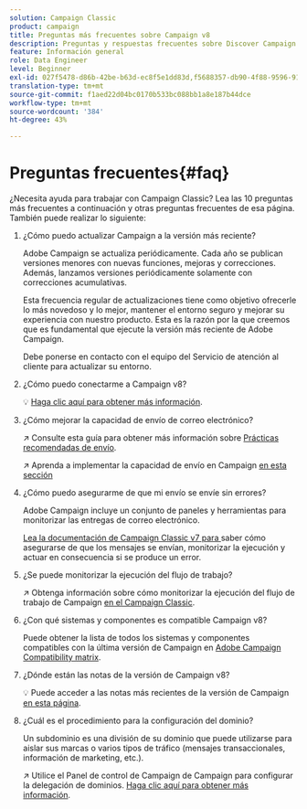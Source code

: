 ```yaml
---
solution: Campaign Classic
product: campaign
title: Preguntas más frecuentes sobre Campaign v8
description: Preguntas y respuestas frecuentes sobre Discover Campaign
feature: Información general
role: Data Engineer
level: Beginner
exl-id: 027f5478-d86b-42be-b63d-ec8f5e1dd83d,f5688357-db90-4f88-9596-91e9d0a20d75
translation-type: tm+mt
source-git-commit: f1aed22d04bc0170b533bc088bb1a8e187b44dce
workflow-type: tm+mt
source-wordcount: '384'
ht-degree: 43%

---
```


# Preguntas frecuentes{#faq}

¿Necesita ayuda para trabajar con Campaign Classic? Lea las 10 preguntas más frecuentes a continuación y otras preguntas frecuentes de esa página. También puede realizar lo siguiente:

1. ¿Cómo puedo actualizar Campaign a la versión más reciente?

   Adobe Campaign se actualiza periódicamente. Cada año se publican versiones menores con nuevas funciones, mejoras y correcciones. Además, lanzamos versiones periódicamente solamente con correcciones acumulativas.

   Esta frecuencia regular de actualizaciones tiene como objetivo ofrecerle lo más novedoso y lo mejor, mantener el entorno seguro y mejorar su experiencia con nuestro producto. Esta es la razón por la que creemos que es fundamental que ejecute la versión más reciente de Adobe Campaign.

   Debe ponerse en contacto con el equipo del Servicio de atención al cliente para actualizar su entorno.

1. ¿Cómo puedo conectarme a Campaign v8?

   :bulb: [Haga clic aquí para obtener más información](connect.md).

1. ¿Cómo mejorar la capacidad de envío de correo electrónico?

   :arrow_upper_right: Consulte esta guía para obtener más información sobre [Prácticas recomendadas de envío](https://experienceleague.adobe.com/docs/deliverability-learn/deliverability-best-practice-guide/introduction.html?lang=es).

   :arrow_upper_right: Aprenda a implementar la capacidad de envío en Campaign [en esta sección](https://experienceleague.adobe.com/docs/deliverability-learn/deliverability-best-practice-guide/additional-resources/general-resources.html)

1. ¿Cómo puedo asegurarme de que mi envío se envíe sin errores?

   Adobe Campaign incluye un conjunto de paneles y herramientas para monitorizar las entregas de correo electrónico.

   [Lea la documentación de Campaign Classic v7 para ](https://experienceleague.adobe.com/docs/campaign-classic/using/sending-messages/monitoring-deliveries/about-delivery-monitoring.html) saber cómo asegurarse de que los mensajes se envían, monitorizar la ejecución y actuar en consecuencia si se produce un error.

1. ¿Se puede monitorizar la ejecución del flujo de trabajo?

   :arrow_upper_right: Obtenga información sobre cómo monitorizar la ejecución del flujo de trabajo de Campaign [en el Campaign Classic](https://experienceleague.adobe.com/docs/campaign-classic/using/automating-with-workflows/executing-a-workflow/starting-a-workflow.html).

1. ¿Con qué sistemas y componentes es compatible Campaign v8?

   Puede obtener la lista de todos los sistemas y componentes compatibles con la última versión de Campaign en [Adobe Campaign Compatibility matrix](compatibility-matrix.md).

1. ¿Dónde están las notas de la versión de Campaign v8?

   :bulb: Puede acceder a las notas más recientes de la versión de Campaign [en esta página](release-notes.md).

1. ¿Cuál es el procedimiento para la configuración del dominio?

   Un subdominio es una división de su dominio que puede utilizarse para aislar sus marcas o varios tipos de tráfico (mensajes transaccionales, información de marketing, etc.).

   :arrow_upper_right: Utilice el Panel de control de Campaign de Campaign para configurar la delegación de dominios. [Haga clic aquí para obtener más información](https://experienceleague.adobe.com/docs/control-panel/using/subdomains-and-certificates/subdomains-branding.html).
